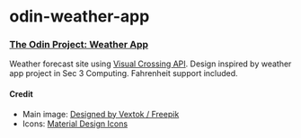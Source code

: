 # odin-weather-app

### [The Odin Project: Weather App](https://www.theodinproject.com/lessons/node-path-javascript-weather-app)

Weather forecast site using [Visual Crossing API](https://www.visualcrossing.com/weather-api/). Design inspired by weather app project in Sec 3 Computing. Fahrenheit support included.

#### Credit

- Main image: [Designed by Vextok / Freepik](http://www.freepik.com)
- Icons: [Material Design Icons](https://pictogrammers.com/library/mdi/)